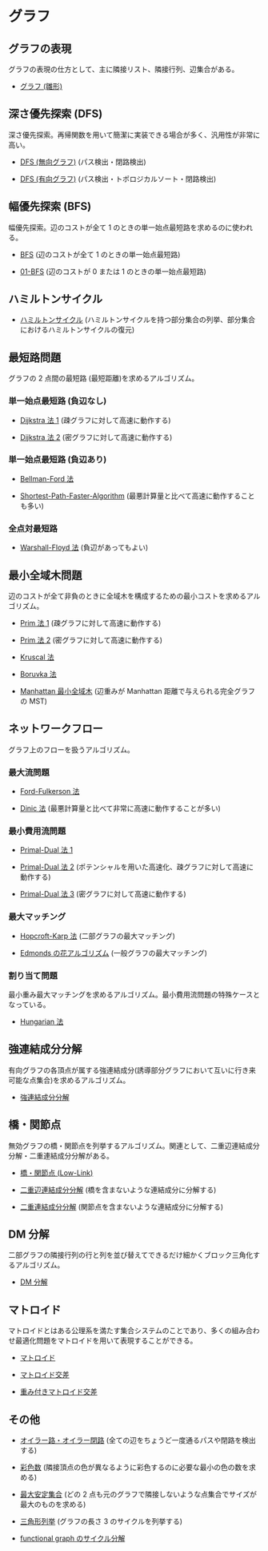 # グラフ

## グラフの表現

グラフの表現の仕方として、主に隣接リスト、隣接行列、辺集合がある。

- [グラフ (雛形)](Graph_Template.hpp)

## 深さ優先探索 (DFS)

深さ優先探索。再帰関数を用いて簡潔に実装できる場合が多く、汎用性が非常に高い。

- [DFS (無向グラフ)](DFS_Undirected.hpp) (パス検出・閉路検出)

- [DFS (有向グラフ)](DFS_Directed.hpp) (パス検出・トポロジカルソート・閉路検出)

## 幅優先探索 (BFS)

幅優先探索。辺のコストが全て 1 のときの単一始点最短路を求めるのに使われる。

- [BFS](BFS.hpp) (辺のコストが全て 1 のときの単一始点最短路)

- [01-BFS](01-BFS.hpp) (辺のコストが 0 または 1 のときの単一始点最短路)

## ハミルトンサイクル

- [ハミルトンサイクル](Hamilton_Cycle.hpp) (ハミルトンサイクルを持つ部分集合の列挙、部分集合におけるハミルトンサイクルの復元)

## 最短路問題

グラフの 2 点間の最短路 (最短距離)を求めるアルゴリズム。

### 単一始点最短路 (負辺なし)

- [Dijkstra 法 1](Dijkstra-1.hpp) (疎グラフに対して高速に動作する)

- [Dijkstra 法 2](Dijkstra-2.hpp) (密グラフに対して高速に動作する)

### 単一始点最短路 (負辺あり)

- [Bellman-Ford 法](Bellman-Ford.hpp)

- [Shortest-Path-Faster-Algorithm](Shortest-Path-Faster-Algorithm.hpp) (最悪計算量と比べて高速に動作することも多い)

### 全点対最短路

- [Warshall-Floyd 法](Warshall-Floyd.hpp) (負辺があってもよい)

## 最小全域木問題

辺のコストが全て非負のときに全域木を構成するための最小コストを求めるアルゴリズム。

- [Prim 法 1](Prim-1.hpp) (疎グラフに対して高速に動作する)

- [Prim 法 2](Prim-2.hpp) (密グラフに対して高速に動作する)

- [Kruscal 法](Kruscal.hpp)

- [Boruvka 法](Boruvka.hpp)

- [Manhattan 最小全域木](Manhattan_MST.hpp) (辺重みが Manhattan 距離で与えられる完全グラフの MST)

## ネットワークフロー

グラフ上のフローを扱うアルゴリズム。

### 最大流問題

- [Ford-Fulkerson 法](Ford-Fulkerson.hpp)

- [Dinic 法](Dinic.hpp) (最悪計算量と比べて非常に高速に動作することが多い)

### 最小費用流問題

- [Primal-Dual 法 1](Primal-Dual-1.hpp)

- [Primal-Dual 法 2](Primal-Dual-2.hpp) (ポテンシャルを用いた高速化、疎グラフに対して高速に動作する)

- [Primal-Dual 法 3](Primal-Dual-3.hpp) (密グラフに対して高速に動作する)

### 最大マッチング

- [Hopcroft-Karp 法](Hopcroft-Karp.hpp) (二部グラフの最大マッチング)

- [Edmonds の花アルゴリズム](Edmonds_Blossom.hpp) (一般グラフの最大マッチング)

### 割り当て問題

最小重み最大マッチングを求めるアルゴリズム。最小費用流問題の特殊ケースとなっている。

- [Hungarian 法](Hungarian.hpp)

## 強連結成分分解

有向グラフの各頂点が属する強連結成分(誘導部分グラフにおいて互いに行き来可能な点集合)を求めるアルゴリズム。

- [強連結成分分解](Strongly-Connected_Components.hpp)

## 橋・関節点

無効グラフの橋・関節点を列挙するアルゴリズム。関連として、二重辺連結成分分解・二重連結成分分解がある。

- [橋・関節点 (Low-Link)](Low_Link.hpp)

- [二重辺連結成分分解](Two-Edge-Connected_Components.hpp) (橋を含まないような連結成分に分解する)

- [二重連結成分分解](Biconnected_Components.hpp) (関節点を含まないような連結成分に分解する)

## DM 分解

二部グラフの隣接行列の行と列を並び替えてできるだけ細かくブロック三角化するアルゴリズム。

- [DM 分解](Dulmage-Mendelsohn_Decomposition.hpp)

## マトロイド

マトロイドとはある公理系を満たす集合システムのことであり、多くの組み合わせ最適化問題をマトロイドを用いて表現することができる。

- [マトロイド](Matroid.hpp)

- [マトロイド交差](Matroid_Intersection.hpp)

- [重み付きマトロイド交差](Weighted_Matroid_Intersection.hpp)

## その他

- [オイラー路・オイラー閉路](Eulerian_Trail.hpp) (全ての辺をちょうど一度通るパスや閉路を検出する)

- [彩色数](Choromatic_Number.hpp) (隣接頂点の色が異なるように彩色するのに必要な最小の色の数を求める)

- [最大安定集合](Maximum_Independent_Set.hpp) (どの 2 点も元のグラフで隣接しないような点集合でサイズが最大のものを求める)

- [三角形列挙](Triangle_Enumerate.hpp) (グラフの長さ 3 のサイクルを列挙する)

- [functional graph のサイクル分解](Functional_Graph_Decomposition.hpp)
